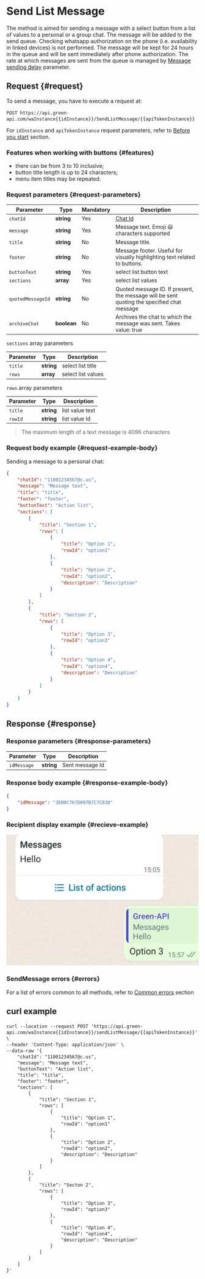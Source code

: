 # Send List Message

The method is aimed for sending a message with a select button from a list of values to a personal or a group chat. 
The message will be added to the send queue. Checking whatsapp authorization on the phone (i.e. availability in linked devices) is not performed. The message will be kept for 24 hours in the queue and will be sent immediately after phone authorization.
The rate at which messages are sent from the queue is managed by [Message sending delay](../send-messages-delay.md) parameter.

## Request {#request}

To send a message, you have to execute a request at:
```
POST https://api.green-api.com/waInstance{{idInstance}}/SendListMessage/{{apiTokenInstance}}
```

For `idInstance` and `apiTokenInstance` request parameters, refer to [Before you start](../../before-start.md#parameters) section.

### Features when working with buttons {#features}

- there can be from 3 to 10 inclusive;
- button title length is up to 24 characters;
- menu item titles may be repeated.

### Request parameters {#request-parameters}

Parameter | Type | Mandatory | Description
----- | ----- | ----- | -----
`chatId` | **string** | Yes | [Chat Id](../chat-id.md)
`message` | **string** | Yes | Message text. Emoji 😃 characters supported
`title` | **string** | No | Message title.
`footer` | **string** | No | Message footer. Useful for visually highlighting text related to buttons.
`buttonText` | **string** | Yes | select list button text
`sections` | **array** | Yes | select list values
`quotedMessageId` | **string** | No | Quoted message ID. If present, the message will be sent quoting the specified chat message
`archiveChat` | **boolean** | No | Archives the chat to which the message was sent.  Takes value: true|false

`sections` array parameters

Parameter | Type | Description
----- | ----- | -----
`title` | **string** | select list title
`rows` | **array** | select list values

`rows` array parameters

Parameter | Type | Description
----- | ----- | -----
`title` | **string** | list value text
`rowId` | **string** |list value Id


> The maximum length of a text message is 4096 characters

### Request body example {#request-example-body}

Sending a message to a personal chat:
```json
{
    "chatId": "11001234567@c.us",
    "message": "Message text",
    "title": "title",
    "footer": "footer",
    "buttonText": "Action list",
    "sections": [
        {
            "title": "Section 1",
            "rows": [
                {
                    "title": "Option 1",
                    "rowId": "option1"
                },
                {
                    "title": "Option 2",
                    "rowId": "option2",
                    "description": "Description"
                }
            ]
        },
        {
            "title": "Section 2",
            "rows": [
                {
                    "title": "Option 3",
                    "rowId": "option3"
                },
                {
                    "title": "Option 4",
                    "rowId": "option4",
                    "description": "Description"
                }
            ]
        }
    ]
}
```

## Response {#response}

### Response parameters {#response-parameters}

Parameter | Type |  Description
----- | ----- | -----
`idMessage ` | **string** | Sent message Id 

### Response body example {#response-example-body}

```json
{
    "idMessage": "3EB0C767D097B7C7C030"
}
```
### Recipient display example {#recieve-example}

![Пример списка выбора](../../assets/list-of-action.jpeg 'Пример списка выбора')

### SendMessage errors {#errors}

For a list of errors common to all methods, refer to [Common errors](../common-errors.md) section

## curl example

```
curl --location --request POST 'https://api.green-api.com/waInstance{{idInstance}}/sendListMessage/{{apiTokenInstance}}' \
--header 'Content-Type: application/json' \
--data-raw '{
    "chatId": "11001234567@c.us",
    "message": "Message text",
    "buttonText": "Action list",
    "title": "title",
    "footer": "footer",
    "sections": [
        {
            "title": "Section 1",
            "rows": [
                {
                    "title": "Option 1",
                    "rowId": "option1"
                },
                {
                    "title": "Option 2",
                    "rowId": "option2",
                    "description": "Description"
                }
            ]
        },
        {
            "title": "Secton 2",
            "rows": [
                {
                    "title": "Option 3",
                    "rowId": "option3"
                },
                {
                    "title": "Option 4",
                    "rowId": "option4",
                    "description": "Description"
                }
            ]
        }
    ]
}'
```